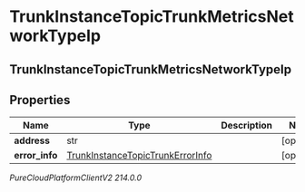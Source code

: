 # TrunkInstanceTopicTrunkMetricsNetworkTypeIp

## TrunkInstanceTopicTrunkMetricsNetworkTypeIp

## Properties

|Name | Type | Description | Notes|
|------------ | ------------- | ------------- | -------------|
| **address** | str |  | [optional] |
| **error_info** | [TrunkInstanceTopicTrunkErrorInfo](TrunkInstanceTopicTrunkErrorInfo) |  | [optional] |



_PureCloudPlatformClientV2 214.0.0_

